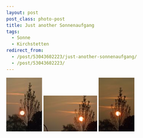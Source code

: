 ```yaml
---
layout: post
post_class: photo-post
title: Just another Sonnenaufgang
tags:
  - Sonne
  - Kirchstetten
redirect_from:
  - /post/53043602223/just-another-sonnenaufgang/
  - /post/53043602223/
---
```

[![](/photos/2013-04-24-01-th.jpg)](/photos/2013-04-24-01-hd.jpg)
[![](/photos/2013-04-24-02-th.jpg)](/photos/2013-04-24-02-hd.jpg)
[![](/photos/2013-04-24-03-th.jpg)](/photos/2013-04-24-03-hd.jpg)

